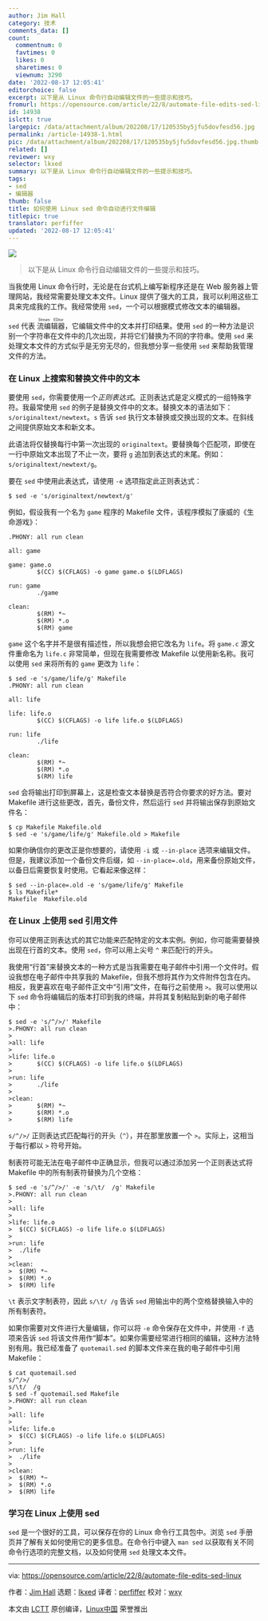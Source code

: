 ```yaml
---
author: Jim Hall
category: 技术
comments_data: []
count:
  commentnum: 0
  favtimes: 0
  likes: 0
  sharetimes: 0
  viewnum: 3290
date: '2022-08-17 12:05:41'
editorchoice: false
excerpt: 以下是从 Linux 命令行自动编辑文件的一些提示和技巧。
fromurl: https://opensource.com/article/22/8/automate-file-edits-sed-linux
id: 14938
islctt: true
largepic: /data/attachment/album/202208/17/120535by5jfu5dovfesd56.jpg
permalink: /article-14938-1.html
pic: /data/attachment/album/202208/17/120535by5jfu5dovfesd56.jpg.thumb.jpg
related: []
reviewer: wxy
selector: lkxed
summary: 以下是从 Linux 命令行自动编辑文件的一些提示和技巧。
tags:
- sed
- 编辑器
thumb: false
title: 如何使用 Linux sed 命令自动进行文件编辑
titlepic: true
translator: perfiffer
updated: '2022-08-17 12:05:41'
---
```


![](/data/attachment/album/202208/17/120535by5jfu5dovfesd56.jpg)



> 
> 以下是从 Linux 命令行自动编辑文件的一些提示和技巧。
> 
> 
> 


当我使用 Linux 命令行时，无论是在台式机上编写新程序还是在 Web 服务器上管理网站，我经常需要处理文本文件。Linux 提供了强大的工具，我可以利用这些工具来完成我的工作。我经常使用 `sed`，一个可以根据模式修改文本的编辑器。


`sed` 代表 <ruby> 流编辑器 <rt>  Stream EDitor </rt></ruby>，它编辑文件中的文本并打印结果。使用 `sed` 的一种方法是识别一个字符串在文件中的几次出现，并将它们替换为不同的字符串。使用 `sed` 来处理文本文件的方式似乎是无穷无尽的，但我想分享一些使用 `sed` 来帮助我管理文件的方法。


### 在 Linux 上搜索和替换文件中的文本


要使用 `sed`，你需要使用一个*正则表达式*。正则表达式是定义模式的一组特殊字符。我最常使用 `sed` 的例子是替换文件中的文本。替换文本的语法如下：`s/originaltext/newtext`。`s` 告诉 `sed` 执行文本替换或交换出现的文本。在斜线之间提供原始文本和新文本。


此语法将仅替换每行中第一次出现的 `originaltext`。要替换每个匹配项，即使在一行中原始文本出现了不止一次，要将 `g` 追加到表达式的末尾。例如：`s/originaltext/newtext/g`。


要在 `sed` 中使用此表达式，请使用 `-e` 选项指定此正则表达式：



```
$ sed -e 's/originaltext/newtext/g'

```

例如，假设我有一个名为 `game` 程序的 Makefile 文件，该程序模拟了康威的《生命游戏》：



```
.PHONY: all run clean

all: game

game: game.o
        $(CC) $(CFLAGS) -o game game.o $(LDFLAGS)

run: game
        ./game

clean:
        $(RM) *~
        $(RM) *.o
        $(RM) game

```

`game` 这个名字并不是很有描述性，所以我想会把它改名为 `life`。将 `game.c` 源文件重命名为 `life.c` 非常简单，但现在我需要修改 Makefile 以使用新名称。我可以使用 `sed` 来将所有的 `game` 更改为 `life`：



```
$ sed -e 's/game/life/g' Makefile
.PHONY: all run clean

all: life

life: life.o
        $(CC) $(CFLAGS) -o life life.o $(LDFLAGS)

run: life
        ./life

clean:
        $(RM) *~
        $(RM) *.o
        $(RM) life

```

`sed` 会将输出打印到屏幕上，这是检查文本替换是否符合你要求的好方法。要对 Makefile 进行这些更改，首先，备份文件，然后运行 `sed` 并将输出保存到原始文件名：



```
$ cp Makefile Makefile.old
$ sed -e 's/game/life/g' Makefile.old > Makefile

```

如果你确信你的更改正是你想要的，请使用 `-i` 或 `--in-place` 选项来编辑文件。但是，我建议添加一个备份文件后缀，如 `--in-place=.old`，用来备份原始文件，以备日后需要恢复时使用。它看起来像这样：



```
$ sed --in-place=.old -e 's/game/life/g' Makefile
$ ls Makefile*
Makefile  Makefile.old

```

### 在 Linux 上使用 sed 引用文件


你可以使用正则表达式的其它功能来匹配特定的文本实例。例如，你可能需要替换出现在行首的文本。使用 `sed`，你可以用上尖号 `^` 来匹配行的开头。


我使用“行首”来替换文本的一种方式是当我需要在电子邮件中引用一个文件时。假设我想在电子邮件中共享我的 Makefile，但我不想将其作为文件附件包含在内。相反，我更喜欢在电子邮件正文中“引用”文件，在每行之前使用 `>`。我可以使用以下 `sed` 命令将编辑后的版本打印到我的终端，并将其复制粘贴到新的电子邮件中：



```
$ sed -e 's/^/>/' Makefile
>.PHONY: all run clean
>
>all: life
>
>life: life.o
>       $(CC) $(CFLAGS) -o life life.o $(LDFLAGS)
>
>run: life
>       ./life
>
>clean:
>       $(RM) *~
>       $(RM) *.o
>       $(RM) life

```

`s/^/>/` 正则表达式匹配每行的开头（`^`），并在那里放置一个 `>`。实际上，这相当于每行都以 `>` 符号开始。


制表符可能无法在电子邮件中正确显示，但我可以通过添加另一个正则表达式将 Makefile 中的所有制表符替换为几个空格：



```
$ sed -e 's/^/>/' -e 's/\t/  /g' Makefile
>.PHONY: all run clean
>
>all: life
>
>life: life.o
>  $(CC) $(CFLAGS) -o life life.o $(LDFLAGS)
>
>run: life
>  ./life
>
>clean:
>  $(RM) *~
>  $(RM) *.o
>  $(RM) life

```

`\t` 表示文字制表符，因此 `s/\t/ /g` 告诉 `sed` 用输出中的两个空格替换输入中的所有制表符。


如果你需要对文件进行大量编辑，你可以将 `-e` 命令保存在文件中，并使用 `-f` 选项来告诉 `sed` 将该文件用作“脚本”。如果你需要经常进行相同的编辑，这种方法特别有用。我已经准备了 `quotemail.sed` 的脚本文件来在我的电子邮件中引用 Makefile：



```
$ cat quotemail.sed
s/^/>/
s/\t/  /g
$ sed -f quotemail.sed Makefile
>.PHONY: all run clean
>
>all: life
>
>life: life.o
>  $(CC) $(CFLAGS) -o life life.o $(LDFLAGS)
>
>run: life
>  ./life
>
>clean:
>  $(RM) *~
>  $(RM) *.o
>  $(RM) life

```

### 学习在 Linux 上使用 sed


`sed` 是一个很好的工具，可以保存在你的 Linux 命令行工具包中。浏览 `sed` 手册页并了解有关如何使用它的更多信息。在命令行中键入 `man sed` 以获取有关不同命令行选项的完整文档，以及如何使用 `sed` 处理文本文件。




---


via: <https://opensource.com/article/22/8/automate-file-edits-sed-linux>


作者：[Jim Hall](https://opensource.com/users/jim-hall) 选题：[lkxed](https://github.com/lkxed) 译者：[perfiffer](https://github.com/perfiffer) 校对：[wxy](https://github.com/wxy)


本文由 [LCTT](https://github.com/LCTT/TranslateProject) 原创编译，[Linux中国](https://linux.cn/) 荣誉推出
